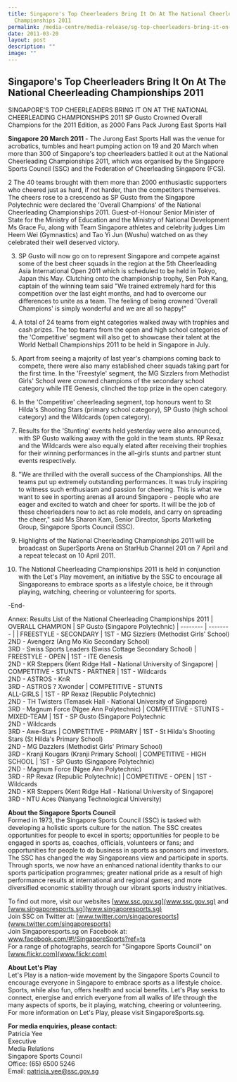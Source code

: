 ```yaml
---
title: Singapore's Top Cheerleaders Bring It On At The National Cheerleading
  Championships 2011
permalink: /media-centre/media-release/sg-top-cheerleaders-bring-it-on-at-the-national-cheerleading-2011/
date: 2011-03-20
layout: post
description: ""
image: ""
---
```

## **Singapore's Top Cheerleaders Bring It On At The National Cheerleading Championships 2011**


SINGAPORE'S TOP CHEERLEADERS BRING IT ON AT THE NATIONAL CHEERLEADING CHAMPIONSHIPS 2011
SP Gusto Crowned Overall Champions for the 2011 Edition, as 2000 Fans Pack Jurong East Sports Hall

**Singapore 20 March 2011** - The Jurong East Sports Hall was the venue for acrobatics, tumbles and heart pumping action on 19 and 20 March when more than 300 of Singapore's top cheerleaders battled it out at the National Cheerleading Championships 2011, which was organised by the Singapore Sports Council (SSC) and the Federation of Cheerleading Singapore (FCS).

2 The 40 teams brought with them more than 2000 enthusiastic supporters who cheered just as hard, if not harder, than the competitors themselves. The cheers rose to a crescendo as SP Gusto from the Singapore Polytechnic were declared the 'Overall Champions' of the National Cheerleading Championships 2011. Guest-of-Honour Senior Minister of State for the Ministry of Education and the Ministry of National Development Ms Grace Fu, along with Team Singapore athletes and celebrity judges Lim Heem Wei (Gymnastics) and Tao Yi Jun (Wushu) watched on as they celebrated their well deserved victory.

3. SP Gusto will now go on to represent Singapore and compete against some of the best cheer squads in the region at the 5th Cheerleading Asia International Open 2011 which is scheduled to be held in Tokyo, Japan this May. Clutching onto the championship trophy, Sen Poh Kang, captain of the winning team said "We trained extremely hard for this competition over the last eight months, and had to overcome our differences to unite as a team. The feeling of being crowned 'Overall Champions' is simply wonderful and we are all so happy!"

4. A total of 24 teams from eight categories walked away with trophies and cash prizes. The top teams from the open and high school categories of the 'Competitive' segment will also get to showcase their talent at the World Netball Championships 2011 to be held in Singapore in July.

5. Apart from seeing a majority of last year's champions coming back to compete, there were also many established cheer squads taking part for the first time. In the 'Freestyle' segment, the MG Sizzlers from Methodist Girls' School were crowned champions of the secondary school category while ITE Genesis, clinched the top prize in the open category.

6. In the 'Competitive' cheerleading segment, top honours went to St Hilda's Shooting Stars (primary school category), SP Gusto (high school category) and the Wildcards (open category).

7. Results for the 'Stunting' events held yesterday were also announced, with SP Gusto walking away with the gold in the team stunts. RP Rexaz and the Wildcards were also equally elated after receiving their trophies for their winning performances in the all-girls stunts and partner stunt events respectively.

8. "We are thrilled with the overall success of the Championships. All the teams put up extremely outstanding performances. It was truly inspiring to witness such enthusiasm and passion for cheering. This is what we want to see in sporting arenas all around Singapore - people who are eager and excited to watch and cheer for sports. It will be the job of these cheerleaders now to act as role models, and carry on spreading the cheer," said Ms Sharon Kam, Senior Director, Sports Marketing Group, Singapore Sports Council (SSC).

9. Highlights of the National Cheerleading Championships 2011 will be broadcast on SuperSports Arena on StarHub Channel 201 on 7 April and a repeat telecast on 10 April 2011.

10. The National Cheerleading Championships 2011 is held in conjunction with the Let's Play movement, an initiative by the SSC to encourage all Singaporeans to embrace sports as a lifestyle choice, be it through playing, watching, cheering or volunteering for sports.

-End-

Annex: Results List of the National Cheerleading Championships 2011
| OVERALL CHAMPION | SP Gusto (Singapore Polytechnic)
| -------- | -------- | 
| FREESTYLE - SECONDARY     |  1ST - MG Sizzlers (Methodist Girls' School) <br>2ND - Avengerz (Ang Mo Kio Secondary School) <br>3RD - Swiss Sports Leaders (Swiss Cottage Secondary School)
| FREESTYLE - OPEN | 1ST - ITE Genesis <br>2ND - KR Steppers (Kent Ridge Hall - National University of Singapore)
| COMPETITIVE - STUNTS - PARTNER | 1ST - Wildcards <br>2ND - ASTROS - KnR <br>3RD - ASTROS ? Xwonder
| COMPETITIVE - STUNTS <br>ALL-GIRLS | 1ST - RP Rexaz (Republic Polytechnic) <br>2ND - TH Twisters (Temasek Hall - National University of Singapore) <br>3RD - Magnum Force (Ngee Ann Polytechnic) 
| COMPETITIVE - STUNTS - <br>MIXED-TEAM | 1ST - SP Gusto (Singapore Polytechnic <br>2ND - Wildcards <br>3RD - Awe-Stars
| COMPETITIVE - PRIMARY | 1ST - St Hilda's Shooting Stars (St Hilda's Primary School) <br>2ND - MG Dazzlers (Methodist Girls' Primary School) <br>3RD - Kranji Kougars (Kranji Primary School)
| COMPETITIVE - HIGH SCHOOL  | 1ST - SP Gusto (Singapore Polytechnic) <br>2ND - Magnum Force (Ngee Ann Polytechnic) <br>3RD - RP Rexaz (Republic Polytechnic)
| COMPETITIVE - OPEN  | 1ST - Wildcards  <br>2ND - KR Steppers (Kent Ridge Hall - National University of Singapore) <br>3RD - NTU Aces (Nanyang Technological University)

**About the Singapore Sports Council**
<br>
Formed in 1973, the Singapore Sports Council (SSC) is tasked with developing a holistic sports culture for the nation. The SSC creates opportunities for people to excel in sports; opportunities for people to be engaged in sports as, coaches, officials, volunteers or fans; and opportunities for people to do business in sports as sponsors and investors. The SSC has changed the way Singaporeans view and participate in sports. Through sports, we now have an enhanced national identity thanks to our sports participation programmes; greater national pride as a result of high performance results at international and regional games; and more diversified economic stability through our vibrant sports industry initiatives.

To find out more, visit our websites [www.ssc.gov.sg](www.ssc.gov.sg) and [www.singaporesports.sg](www.singaporesports.sg)
<br>
Join SSC on Twitter at: [www.twitter.com/singaporesports](www.twitter.com/singaporesports)
<br>
Join Singaporesports.sg on Facebook at: www.facebook.com/#!/SingaporeSports?ref=ts
<br>
For a range of photographs, search for "Singapore Sports Council" on [www.flickr.com](www.flickr.com)

**About Let's Play**
<br>
Let's Play is a nation-wide movement by the Singapore Sports Council to encourage everyone in Singapore to embrace sports as a lifestyle choice. Sports, while also fun, offers health and social benefits. Let's Play seeks to connect, energise and enrich everyone from all walks of life through the many aspects of sports, be it playing, watching, cheering or volunteering. For more information on Let's Play, please visit SingaporeSports.sg.

**For media enquiries, please contact:**
<br>
Patricia Yee
<br>Executive
<br>Media Relations
<br>Singapore Sports Council
<br>Office: (65) 6500 5246
<br>Email: patricia_yee@ssc.gov.sg